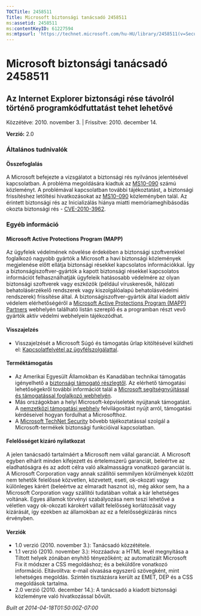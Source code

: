 ```yaml
---
TOCTitle: 2458511
Title: Microsoft biztonsági tanácsadó 2458511
ms:assetid: 2458511
ms:contentKeyID: 61227594
ms:mtpsurl: 'https://technet.microsoft.com/hu-HU/library/2458511(v=Security.10)'
---
```




Microsoft biztonsági tanácsadó 2458511
======================================

Az Internet Explorer biztonsági rése távolról történő programkódfuttatást tehet lehetővé
----------------------------------------------------------------------------------------

Közzétéve: 2010. november 3. | Frissítve: 2010. december 14.

**Verzió:** 2.0

### Általános tudnivalók

#### Összefoglalás

A Microsoft befejezte a vizsgálatot a biztonsági rés nyilvános jelentésével kapcsolatban. A probléma megoldására kiadtuk az [MS10-090](http://go.microsoft.com/fwlink/?linkid=206495) számú közleményt. A problémával kapcsolatban további tájékoztatást, a biztonsági frissítéshez letöltési hivatkozásokat az [MS10-090](http://go.microsoft.com/fwlink/?linkid=206495) közleményben talál. Az érintett biztonsági rés az Inicializálás hiánya miatti memóriameghibásodás okozta biztonsági rés - [CVE-2010-3962](http://www.cve.mitre.org/cgi-bin/cvename.cgi?name=cve-2010-3962).

### Egyéb információ

#### Microsoft Active Protections Program (MAPP)

Az ügyfelek védelmének növelése érdekében a biztonsági szoftverekkel foglalkozó nagyobb gyártók a Microsoft a havi biztonsági közlemények megjelenése előtt ellátja biztonsági résekkel kapcsolatos információkkal. Így a biztonságiszoftver-gyártók a kapott biztonsági résekkel kapcsolatos információt felhasználhatják ügyfeleik hatásosabb védelmére az olyan biztonsági szoftverek vagy eszközök (például víruskeresők, hálózati behatolásérzékelő rendszerek vagy kiszolgálóalapú behatolásvédelmi rendszerek) frissítése által. A biztonságiszoftver-gyártók által kiadott aktív védelem elérhetőségéről a [Microsoft Active Protections Program (MAPP) Partners](http://www.microsoft.com/security/msrc/mapp/partners.mspx) webhelyén található listán szereplő és a programban részt vevő gyártók aktív védelmi webhelyein tájékozódhat.

#### Visszajelzés

-   Visszajelzését a Microsoft Súgó és támogatás űrlap kitöltésével küldheti el: [Kapcsolatfelvétel az ügyfélszolgálattal](https://support.microsoft.com/common/survey.aspx?scid=sw;en;1257&amp;showpage=1&amp;ws=technet&amp;sd=tech).

#### Terméktámogatás

-   Az Amerikai Egyesült Államokban és Kanadában technikai támogatás igényelhető a [biztonsági támogató részlegtől](http://go.microsoft.com/fwlink/?linkid=21131). Az elérhető támogatási lehetőségekről további információt talál a [Microsoft segítségnyújtással és támogatással foglalkozó webhelyén](http://support.microsoft.com/).
-   Más országokban a helyi Microsoft-képviseletek nyújtanak támogatást. A [nemzetközi támogatási webhely](http://go.microsoft.com/fwlink/?linkid=21155) felvilágosítást nyújt arról, támogatási kérdéseivel hogyan fordulhat a Microsofthoz.
-   A [Microsoft TechNet Security](http://go.microsoft.com/fwlink/?linkid=21132) bővebb tájékoztatással szolgál a Microsoft-termékek biztonsági funkcióival kapcsolatban.

#### Felelősséget kizáró nyilatkozat

A jelen tanácsadó tartalmáért a Microsoft nem vállal garanciát. A Microsoft egyben elhárít minden kifejezett és értelemszerű garanciát, beleértve az eladhatóságra és az adott célra való alkalmasságra vonatkozó garanciát is. A Microsoft Corporation vagy annak szállítói semmilyen körülmények között nem tehetők felelőssé közvetlen, közvetett, eseti, ok-okozati vagy különleges kárért (beleértve az elmaradt hasznot is), még akkor sem, ha a Microsoft Corporation vagy szállítói tudatában voltak a kár lehetséges voltának. Egyes államok törvényi szabályozása nem teszi lehetővé a véletlen vagy ok-okozati károkért vállalt felelősség korlátozását vagy kizárását, így ezekben az államokban az ez a felelősségkizárás nincs érvényben.

#### Verziók

-   1.0 verzió (2010. november 3.): Tanácsadó közzététele.
-   1.1 verzió (2010. november 3.): Hozzáadva: a HTML levél megnyitása a Tiltott helyek zónában enyhítő tényezőként; az automatizált Microsoft Fix it módszer a CSS megoldáshoz; és a beküldőre vonatkozó információ. Eltávolítva: e-mail olvasása egyszerű szövegként, mint lehetséges megoldás. Szintén tisztázásra került az EMET, DEP és a CSS megoldások tartalma.
-   2.0 verzió (2010. december 14.): A tanácsadó a kiadott biztonsági közleményre való hivatkozással bővült.

*Built at 2014-04-18T01:50:00Z-07:00*
